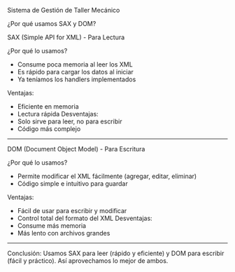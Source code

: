 Sistema de Gestión de Taller Mecánico

¿Por qué usamos SAX y DOM?

SAX (Simple API for XML) - Para Lectura

¿Por qué lo usamos?
- Consume poca memoria al leer los XML
- Es rápido para cargar los datos al iniciar
- Ya teníamos los handlers implementados

Ventajas:
- Eficiente en memoria
- Lectura rápida
Desventajas:
- Solo sirve para leer, no para escribir
- Código más complejo

-----------------------

DOM (Document Object Model) - Para Escritura

¿Por qué lo usamos?
- Permite modificar el XML fácilmente (agregar, editar, eliminar)
- Código simple e intuitivo para guardar

Ventajas:
- Fácil de usar para escribir y modificar
- Control total del formato del XML
Desventajas:
- Consume más memoria
- Más lento con archivos grandes

---
Conclusión:
Usamos SAX para leer (rápido y eficiente) y DOM para escribir (fácil y práctico). Así aprovechamos lo mejor de ambos.